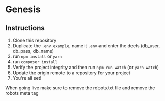 # Genesis

## Instructions
1. Clone this repository
2. Duplicate the `.env.example`, name it `.env` and enter the deets (db_user, db_pass, db_name)
3. run `npm install` or `yarn`
4. run `composer install`
5. Verify the project integrity and then run `npm run watch` (or `yarn watch`)
6. Update the origin remote to a repository for your project
7. You're all set!

When going live make sure to remove the robots.txt file and remove the robots meta tag
